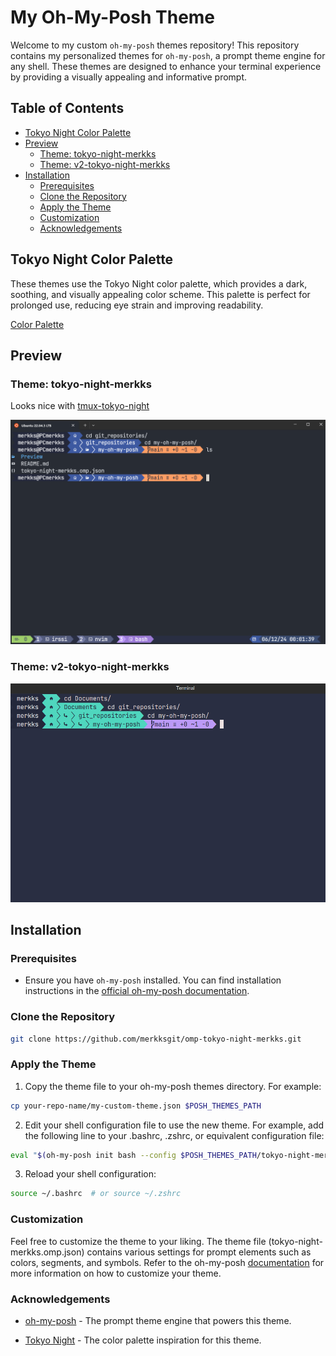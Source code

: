 # My Oh-My-Posh Theme

Welcome to my custom `oh-my-posh` themes repository! This repository contains my personalized themes for `oh-my-posh`, a prompt theme engine for any shell. These themes are designed to enhance your terminal experience by providing a visually appealing and informative prompt.

## Table of Contents

<!-- vim-markdown-toc GFM -->

* [Tokyo Night Color Palette](#tokyo-night-color-palette)
* [Preview](#preview)
    * [Theme: tokyo-night-merkks](#theme-tokyo-night-merkks)
    * [Theme: v2-tokyo-night-merkks](#theme-v2-tokyo-night-merkks)
* [Installation](#installation)
    * [Prerequisites](#prerequisites)
    * [Clone the Repository](#clone-the-repository)
    * [Apply the Theme](#apply-the-theme)
    * [Customization](#customization)
    * [Acknowledgements](#acknowledgements)

<!-- vim-markdown-toc -->

## Tokyo Night Color Palette

These themes use the Tokyo Night color palette, which provides a dark, soothing, and visually appealing color scheme. This palette is perfect for prolonged use, reducing eye strain and improving readability.

[Color Palette](https://lospec.com/palette-list/tokyo-night)

## Preview

### Theme: tokyo-night-merkks

Looks nice with [tmux-tokyo-night](https://github.com/fabioluciano/tmux-tokyo-night)

![Theme Preview1](./Preview/tokyo-night-merkks.png)

### Theme: v2-tokyo-night-merkks

![Theme Preview2](./Preview/v2-tokyo-night-merkks.png)

## Installation

### Prerequisites

- Ensure you have `oh-my-posh` installed. You can find installation instructions in the [official oh-my-posh documentation](https://ohmyposh.dev/docs/).

### Clone the Repository

```bash
git clone https://github.com/merkksgit/omp-tokyo-night-merkks.git
```

### Apply the Theme

1. Copy the theme file to your oh-my-posh themes directory. For example:

```bash
cp your-repo-name/my-custom-theme.json $POSH_THEMES_PATH
```

2. Edit your shell configuration file to use the new theme. For example, add the following line to your .bashrc, .zshrc, or equivalent configuration file:

```bash
eval "$(oh-my-posh init bash --config $POSH_THEMES_PATH/tokyo-night-merkks.omp.json)"
```

3. Reload your shell configuration:

```bash
source ~/.bashrc  # or source ~/.zshrc
```

### Customization

Feel free to customize the theme to your liking. The theme file (tokyo-night-merkks.omp.json) contains various settings for prompt elements such as colors, segments, and symbols. Refer to the oh-my-posh [documentation](https://ohmyposh.dev/docs/) for more information on how to customize your theme.

### Acknowledgements

- [oh-my-posh](https://github.com/JanDeDobbeleer/oh-my-posh) - The prompt theme engine that powers this theme.

- [Tokyo Night](https://github.com/enkia/tokyo-night-vscode-theme) - The color palette inspiration for this theme.








